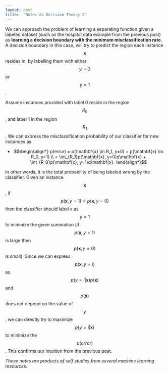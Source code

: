 ```yaml
---
layout: post
title:  "Notes on Decision Theory 2"
---
```


We can approach the problem of learning a separating function given a labeled dataset (such as the hospital data example from the previous post) as **learning a decision boundary with the minimum misclassification rate.** A decision boundary in this case, will try to predict the region each instance $$\mathbf{x}$$ resides in, by labelling them with either $$y=0$$ or $$y=1$$.

Assume instances provided with label 0 reside in the region $$R_0$$, and label 1 in the region $$R_1$$. We can express the misclassification probability of our classifier for new instances as
- $$\begin{align*}
  p(error) = p(\mathbf{x} \in R_1, y=0) + p(\mathbf{x} \in R_0, y=1) \\
   = \int_{R_1}p(\mathbf{x}, y=0)d\mathbf{x} + \int_{R_0}p(\mathbf{x}, y=1)d\mathbf{x}.
\end{align*}$$

In other words, it is the total probability of being labeled wrong by the classifier. Given an instance $$\mathbf{x}$$, if $$p(\mathbf{x}, y=1) > p(\mathbf{x}, y=0)$$ then the classifier should label x as $$y=1$$ to minimize the given summation (if $$p(\mathbf{x}, y=1)$$ is large then $$p(\mathbf{x}, y=0)$$ is small). Since we can express $$p(\mathbf{x},y=i)$$ as $$p(y=i \vert \mathbf{x})p(\mathbf{x})$$ and $$p(\mathbf{x})$$ does not depend on the value of $$y$$, we can directly try to maximize $$p(y=i \vert \mathbf{x})$$ to minimize the $$p(error)$$. This confirms our intuition from the previous post.




*These notes are products of self studies from several machine learning resources.*
